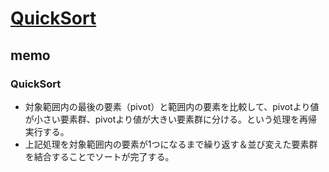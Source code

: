 # [QuickSort](https://github.com/trekhleb/javascript-algorithms/tree/master/src/algorithms/sorting/quick-sort)

## memo

### QuickSort

- 対象範囲内の最後の要素（pivot）と範囲内の要素を比較して、pivotより値が小さい要素群、pivotより値が大きい要素群に分ける。という処理を再帰実行する。
- 上記処理を対象範囲内の要素が1つになるまで繰り返す＆並び変えた要素群を結合することでソートが完了する。
